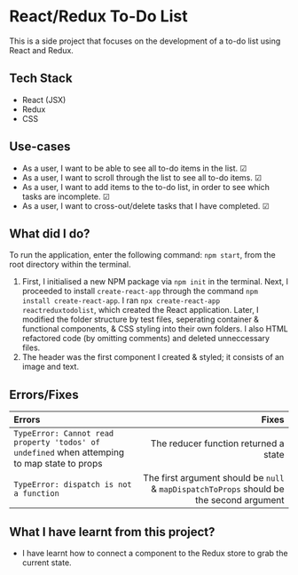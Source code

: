 # React/Redux To-Do List
This is a side project that focuses on the development of a to-do list using React and Redux.

## Tech Stack
- React (JSX)
- Redux
- CSS

## Use-cases
- As a user, I want to be able to see all to-do items in the list. &#x2611;
- As a user, I want to scroll through the list to see all to-do items. &#x2611;
- As a user, I want to add items to the to-do list, in order to see which tasks are incomplete. &#x2611;
- As a user, I want to cross-out/delete tasks that I have completed. &#x2611; 

## What did I do?
To run the application, enter the following command: `npm start`, from the root directory within the terminal. 

1. First, I initialised a new NPM package via `npm init` in the terminal. Next, I proceeded to install `create-react-app` through the command `npm install create-react-app`. I ran `npx create-react-app reactreduxtodolist`, which created the React application. Later, I modified the folder structure by test files, seperating container & functional components, & CSS styling into their own folders. I also HTML refactored code (by omitting comments) and deleted unneccessary files. 
2. The header was the first component I created & styled; it consists of an image and text.

## Errors/Fixes

| Errors        | Fixes         | 
| :-------------|--------------:| 
| `TypeError: Cannot read property 'todos' of undefined` when attemping to map state to props | The reducer function returned a state | 
| `TypeError: dispatch is not a function` | The first argument should be `null` & `mapDispatchToProps` should be the second argument | 

## What I have learnt from this project?
- I have learnt how to connect a component to the Redux store to grab the current state.